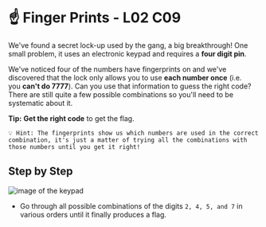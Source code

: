 # ☝️ Finger Prints - L02 C09

We've found a secret lock-up used by the gang, a big breakthrough! One small problem, it uses an electronic keypad and requires a **four digit pin**.

We've noticed four of the numbers have fingerprints on and we've discovered that the lock only allows you to use **each number once** (i.e. you **can't do 7777**). Can you use that information to guess the right code? There are still quite a few possible combinations so you'll need to be systematic about it.

**Tip:** **Get the right code** to get the flag.

```
💡 Hint: The fingerprints show us which numbers are used in the correct combination, it's just a matter of trying all the combinations with those numbers until you get it right!
```

## Step by Step

![image of the keypad](/assets/fingerprints1.png)

- Go through all possible combinations of the digits `2, 4, 5, and 7` in various orders until it finally produces a flag. 
